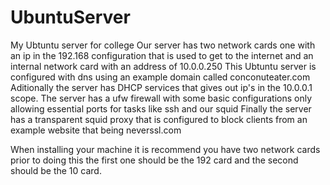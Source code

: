 # UbuntuServer
My Ubtuntu server for college
Our server has two network cards one with an ip in the 192.168 configuration that is used to get to the internet and an internal network card with an address of 10.0.0.250
This Ubtuntu server is configured with dns using an example domain called conconuteater.com
Aditionally the server has DHCP services that gives out ip's in the 10.0.0.1 scope.
The server has a ufw firewall with some basic configurations only allowing essential ports for tasks like ssh and our squid
Finally the server has a transparent squid proxy that is configured to block clients from an example website that being neverssl.com

When installing your machine it is recommend you have two network cards prior to doing this the first one should be the 192 card and the second should be the 10 card.

